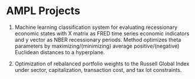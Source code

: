 # AMPL Projects

1) Machine learning classification system for evaluating recessionary economic states with X matrix as FRED time series economic indicators and y vector as NBER recessionary periods.  Method optimizes theta parameters by maximizing/(minimizing) average positive/(negative) Euclidean distances to a hyperplane.

2) Optimization of rebalanced portfolio weights to the Russell Global Index under sector, capitalization, transaction cost, and tax lot constraints. 
